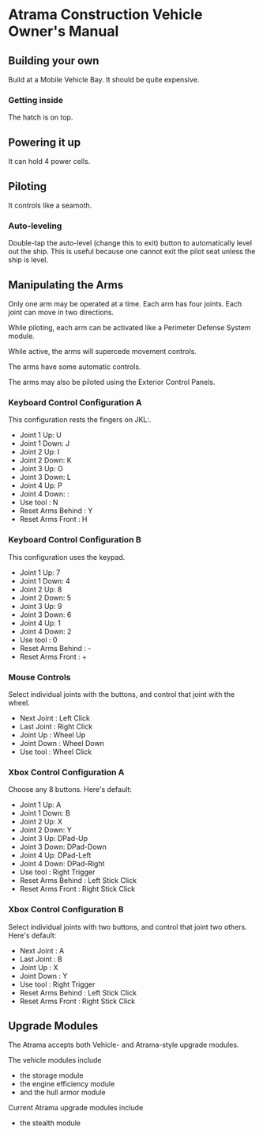 # Atrama Construction Vehicle Owner's Manual

## Building your own
Build at a Mobile Vehicle Bay. It should be quite expensive.

### Getting inside
The hatch is on top.

## Powering it up
It can hold 4 power cells.

## Piloting 
It controls like a seamoth.

### Auto-leveling
Double-tap the auto-level (change this to exit) button to automatically level out the ship. This is useful because one cannot exit the pilot seat unless the ship is level.

## Manipulating the Arms
Only one arm may be operated at a time. Each arm has four joints. Each joint can move in two directions.

While piloting, each arm can be activated like a Perimeter Defense System module.

While active, the arms will supercede movement controls.

The arms have some automatic controls.

The arms may also be piloted using the Exterior Control Panels.

### Keyboard Control Configuration A
This configuration rests the fingers on JKL:.

- Joint 1 Up:   U
- Joint 1 Down: J
- Joint 2 Up:   I
- Joint 2 Down: K
- Joint 3 Up:   O
- Joint 3 Down: L
- Joint 4 Up:   P
- Joint 4 Down: :
- Use tool    : N
- Reset Arms Behind : Y
- Reset Arms Front  : H

### Keyboard Control Configuration B
This configuration uses the keypad.

- Joint 1 Up:   7
- Joint 1 Down: 4
- Joint 2 Up:   8
- Joint 2 Down: 5
- Joint 3 Up:   9
- Joint 3 Down: 6
- Joint 4 Up:   1
- Joint 4 Down: 2
- Use tool    : 0
- Reset Arms Behind : -
- Reset Arms Front  : +

### Mouse Controls
Select individual joints with the buttons, and control that joint with the wheel.

- Next Joint : Left Click
- Last Joint : Right Click
- Joint Up   : Wheel Up    
- Joint Down : Wheel Down  
- Use tool   : Wheel Click

### Xbox Control Configuration A
Choose any 8 buttons. Here's default:

- Joint 1 Up:   A
- Joint 1 Down: B
- Joint 2 Up:   X
- Joint 2 Down: Y
- Joint 3 Up:   DPad-Up
- Joint 3 Down: DPad-Down
- Joint 4 Up:   DPad-Left
- Joint 4 Down: DPad-Right
- Use tool    : Right Trigger
- Reset Arms Behind : Left Stick Click
- Reset Arms Front  : Right Stick Click

### Xbox Control Configuration B
Select individual joints with two buttons, and control that joint two others. Here's default:

- Next Joint : A
- Last Joint : B
- Joint Up   : X
- Joint Down : Y
- Use tool    : Right Trigger
- Reset Arms Behind : Left Stick Click
- Reset Arms Front  : Right Stick Click

## Upgrade Modules 
The Atrama accepts both Vehicle- and Atrama-style upgrade modules.

The vehicle modules include
- the storage module
- the engine efficiency module
- and the hull armor module

Current Atrama upgrade modules include
- the stealth module

